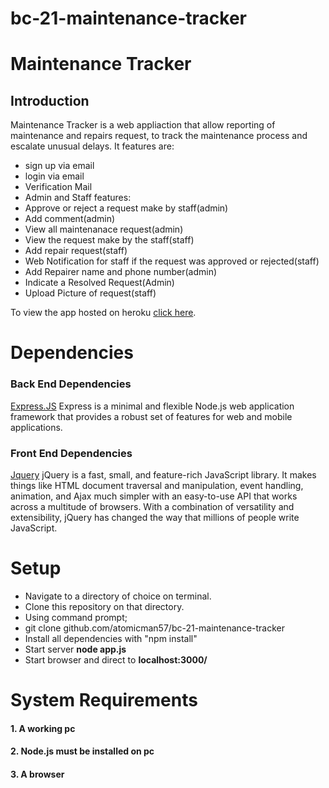# bc-21-maintenance-tracker

# Maintenance Tracker

## Introduction

Maintenance Tracker is a web appliaction that allow reporting of maintenance and repairs request, 
to track the maintenance process and escalate unusual delays.
It features are:
* sign up via email
* login via email
* Verification Mail
* Admin and Staff features:
* Approve or reject a request make by staff(admin)
* Add comment(admin)
* View all maintenanace request(admin)
* View the request make by the staff(staff)
* Add repair request(staff)
* Web Notification for staff if the request was approved or rejected(staff)
* Add Repairer name and phone number(admin)
* Indicate a Resolved Request(Admin)
* Upload Picture of request(staff)

To view the app hosted on heroku [click here](http://emtracker.herokuapp.com).

# Dependencies

### Back End Dependencies

[Express.JS](https://expressjs.com/) Express is a minimal and flexible Node.js web 
application framework that provides a robust set of features for web and mobile applications.

### Front End Dependencies
[Jquery](https://jquery.com/) jQuery is a fast, small, and feature-rich JavaScript library. 
It makes things like HTML document traversal and manipulation, event handling, animation, and 
Ajax much simpler with an easy-to-use API that works across a multitude of browsers. 
With a combination of versatility and extensibility, 
jQuery has changed the way that millions of people write JavaScript.


# Setup

* Navigate to a directory of choice on terminal.
* Clone this repository on that directory.
* Using command prompt;
* git clone github.com/atomicman57/bc-21-maintenance-tracker
* Install all dependencies with "npm install"
* Start server **node app.js**
* Start browser and direct to **localhost:3000/**

# System Requirements 
#### 1. A working pc 
#### 2. Node.js must be installed on pc 
#### 3. A browser
